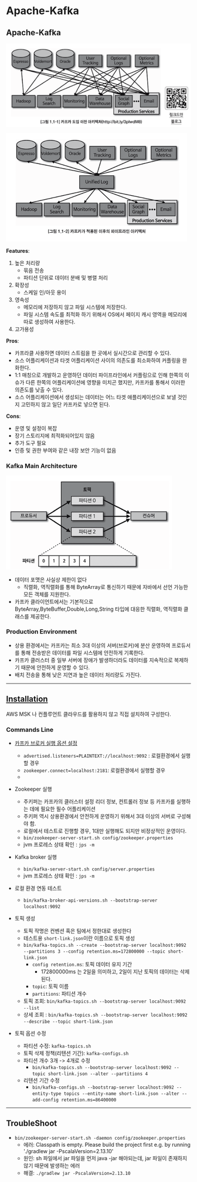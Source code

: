 # Apache-Kafka

## Apache-Kafka

![before-kafka](./images/before-kafka.png)

![after-kafka](./images/after-kafka.png)

**Features**:
1. 높은 처리량
   - 묶음 전송
   - 파티션 단위로 데이터 분배 및 병렬 처리
2. 확장성
   - 스케일 인/아웃 용이
3. 영속성
   -   메모리에 저장하지 않고 파일 시스템에 저장한다.
   -   파일 시스템 속도를 최적화 하기 위해서 OS에서 페이지 캐시 영역을 메모리에 따로 생성하여 사용한다.
4. 고가용성
   

**Pros**:
- 카프라클 사용하면 데이터 스트림을 한 곳에서 실시간으로 관리할 수 있다.
- 소스 어플리케이션과 타겟 어플리케이션 사이의 의존도를 최소화하여 커플링을 완화한다.
- 1:1 매칭으로 개발하고 운영하던 데이터 파이프라인에서 커플링으로 인해 한쪽의 이슈가 다른 한쪽의 어플리케이션에 영향을 미치곤 했지만, 카프카를 통해서 이러한 의존도를 낮출 수 있다.
- 소스 어플리케이션에서 생성되는 데이터는 어느 타겟 애플리케이션으로 보낼 것인지 고민하지 않고 일단 카프카로 넣으면 된다.

**Cons**:
- 운영 및 설정이 복잡
- 장기 스토리지에 최적화되어있지 않음
- 추가 도구 필요
- 인증 및 권한 부여와 같은 내장 보안 기능이 없음


### Kafka Main Architecture

![topic-architecture](./images/kafka-topic.png)

- 데이터 포맷은 사실상 제한이 없다
  - 직렬화, 역직렬화를 통해 ByteArray로 통신하기 때문에 자바에서 선언 가능한 모든 객체를 지원한다.
- 카프카 클라이언트에서는 기본적으로 ByteArray,ByteBuffer,Double,Long,String 타입에 대응한 직렬화, 역직렬화 클래스를 제공한다.

### Production Environment

- 상용 환경에서는 카프카는 최소 3대 이상의 서버(브로커)에 분산 운영하여 프로듀서를 통해 전송받은 데이터를 파일 시스템에 안전하게 기록한다.
- 카프카 클러스터 중 일부 서버에 장애가 발생하더라도 데이터를 지속적으로 복제하기 때문에 안전하게 운영할 수 있다.
- 배치 전송을 통해 낮은 지연과 높은 데이터 처리량도 가진다.

---

##  [Installation](https://kafka.apache.org/downloads)

AWS MSK 나 컨플루언트 클라우드를 활용하지 않고 직접 설치하여 구성한다.

###  Commands Line

- [카프카 브로커 실행 옵션 설정](./kafka-3.4.0-src/config/server.properties)
    - `advertised.listeners=PLAINTEXT://localhost:9092` : 로컬환경에서 실행할 경우
    -  `zookeeper.connect=localhost:2181`: 로컬환경에서 실행할 경우
    -  

- Zookeeper 실행
  -   주키퍼는 카프카의 클러스터 설정 리더 정보, 컨트롤러 정보 등 카프카를 실행하는 데에 필요한 필수 어플리케이션
  -   주키퍼 역시 상용환경에서 안전하게 운영하기 위해서 3대 이상의 서버로 구성해야 함.
  -   로컬에서 테스트로 진행할 경우, 1대만 실행해도 되지만 비정상적인 운영이다.
  -   `bin/zookeeper-server-start.sh config/zookeeper.properties`
  -   jvm 프로레스 상태 확인 : `jps -m`


- Kafka broker 실행
  - `bin/kafka-server-start.sh config/server.properties`
  -   jvm 프로레스 상태 확인 : `jps -m`


- 로컬 환경 연동 테스트
  - `bin/kafka-broker-api-versions.sh --bootstrap-server localhost:9092`

- 토픽 생성
  - 토픽 작명은 컨벤션 혹은 팀에서 정한대로 생성한다
  - 테스트용 `short-link.json`이란 이름으로 토픽 생성
  - `bin/kafka-topics.sh --create --bootstrap-server localhost:9092 --partitions 3 --config retention.ms=172800000 --topic short-link.json`
    - `config retention.ms`: 토픽 데이터 유지 기간
      - 172800000ms 는 2일을 의미하고, 2일이 지난 토픽의 데이터는 삭제된다.
    - `topic`: 토픽 이름
    - `partitions`: 파티션 개수
  - 토픽 조회: `bin/kafka-topics.sh --bootstrap-server localhost:9092 --list`
  - 상세 조회 : `bin/kafka-topics.sh --bootstrap-server localhost:9092 --describe --topic short-link.json`

- 토픽 옵션 수정
  - 파티션 수정: `kafka-topics.sh`
  - 토픽 삭제 정책(리텐션 기간): `kafka-configs.sh`
  - 파티션 개수 3개 -> 4개로 수정
    - `bin/kafka-topics.sh --bootstrap-server localhost:9092 --topic short-link.json --alter --partitions 4`
  - 리텐션 기간 수정
    - `bin/kafka-configs.sh --bootstrap-server localhost:9092 --entity-type topics --entity-name short-link.json --alter --add-config retention.ms=86400000`

---

## TroubleShoot

-  `bin/zookeeper-server-start.sh -daemon config/zookeeper.properties`
   - 에러: Classpath is empty. Please build the project first e.g. by running './gradlew jar -PscalaVersion=2.13.10'
   - 원인: sh 파일에서 jar 파일을 먼저 java -jar 해야되는데, jar 파일이 존재하지 않기  때문에 발생하는 에러
   - 해결: `./gradlew jar -PscalaVersion=2.13.10`

